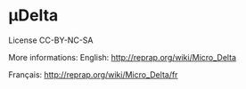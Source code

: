 µDelta
======


License	CC-BY-NC-SA



More informations:
English:
http://reprap.org/wiki/Micro_Delta

Français:
http://reprap.org/wiki/Micro_Delta/fr
